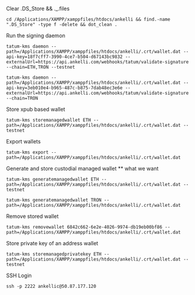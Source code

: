 
Clear .DS_Store && ._.files
```properties
cd /Applications/XAMPP/xamppfiles/htdocs/ankelli && find.-name ".DS_Store" -type f -delete && dot_clean .
```

Run the signing daemon
```properties
tatum-kms daemon --path=/Applications/XAMPP/xamppfiles/htdocs/ankelli/.crt/wallet.dat --api-key=18f7cff7-3990-4ce7-b504-d67143bc9832 --externalUrl=https://api.ankelli.com/webhooks/tatum/validate-signature --chain=ETH,TRON --testnet

tatum-kms daemon --path=/Applications/XAMPP/xamppfiles/htdocs/ankelli/.crt/wallet.dat --api-key=3eb010e4-b965-487c-b875-7dab48ec3e6e --externalUrl=https://api.ankelli.com/webhooks/tatum/validate-signature --chain=TRON
```

Store xpub based wallet 
```properties
tatum-kms storemanagedwallet ETH --path=/Applications/XAMPP/xamppfiles/htdocs/ankelli/.crt/wallet.dat --testnet
```

Export wallets
```properties
tatum-kms export --path=/Applications/XAMPP/xamppfiles/htdocs/ankelli/.crt/wallet.dat
```

Generate and store custodial managed wallet ** what we want
```properties
tatum-kms generatemanagedwallet ETH --path=/Applications/XAMPP/xamppfiles/htdocs/ankelli/.crt/wallet.dat --testnet

tatum-kms generatemanagedwallet TRON --path=/Applications/XAMPP/xamppfiles/htdocs/ankelli/.crt/wallet.dat
```

Remove stored wallet
```properties
tatum-kms removewallet 6842c662-6e2e-4026-9974-db19eb00bf86 --path=/Applications/XAMPP/xamppfiles/htdocs/ankelli/.crt/wallet.dat
```

Store private key of an address wallet
```properties
tatum-kms storemanagedprivatekey ETH --path=/Applications/XAMPP/xamppfiles/htdocs/ankelli/.crt/wallet.dat --testnet
```

SSH Login
```properties
ssh -p 2222 ankellic@50.87.177.120
```